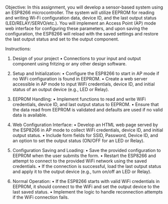 Objective:
In this assignment, you will develop a sensor-based system using an ESP8266 microcontroller.
The system will utilize EEPROM for reading and writing Wi-Fi configuration data, device ID, and
the last output status (LED/RELAY/SERVO/etc.). You will implement an Access Point (AP) mode
web interface for configuring these parameters, and upon saving the configuration, the ESP8266
will reload with the saved settings and restore the last output status and set to the output
component.

Instructions:
1. Design of your project
• Connections to your input and output component using fritzing or any other design
software.

2. Setup and Initialization:
• Configure the ESP8266 to start in AP mode if no WiFi configuration is found in EEPROM.
• Create a web server accessible in AP mode to input WiFi credentials, device ID, and
initial status of an output device (e.g., LED or Relay).

3. EEPROM Handling:
• Implement functions to read and write WiFi credentials, device ID, and last output
status to EEPROM.
• Ensure that the data read from EEPROM is validated and defaults are used if no valid
data is available.

4. Web Configuration Interface:
• Develop an HTML web page served by the ESP8266 in AP mode to collect WiFi
credentials, device ID, and initial output status.
• Include form fields for SSID, Password, Device ID, and an option to set the output
status (ON/OFF for an LED or Relay).

5. Configuration Saving and Loading:
• Save the provided configuration to EEPROM when the user submits the form.
• Restart the ESP8266 and attempt to connect to the provided WiFi network using the
saved credentials.
• If the connection is successful, load the last output status and apply it to the output
device (e.g., turn on/off an LED or Relay).

6. Normal Operation:
• If the ESP8266 starts with valid WiFi credentials in EEPROM, it should connect to the
WiFi and set the output device to the last saved status.
• Implement the logic to handle reconnection attempts if the WiFi connection fails.

